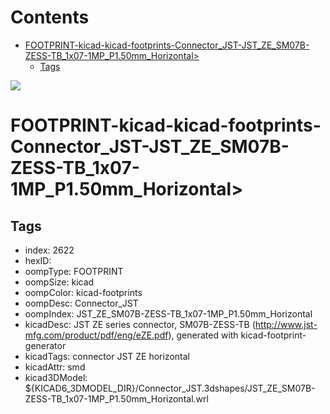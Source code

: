 



Contents
========

* [FOOTPRINT-kicad-kicad-footprints-Connector_JST-JST_ZE_SM07B-ZESS-TB_1x07-1MP_P1.50mm_Horizontal>](#footprint-kicad-kicad-footprints-connector_jst-jst_ze_sm07b-zess-tb_1x07-1mp_p150mm_horizontal)
	* [Tags](#tags)
  
![][im]
# FOOTPRINT-kicad-kicad-footprints-Connector_JST-JST_ZE_SM07B-ZESS-TB_1x07-1MP_P1.50mm_Horizontal>

## Tags

- index: 2622
- hexID: 
- oompType: FOOTPRINT
- oompSize: kicad
- oompColor: kicad-footprints
- oompDesc: Connector_JST
- oompIndex: JST_ZE_SM07B-ZESS-TB_1x07-1MP_P1.50mm_Horizontal
- kicadDesc: JST ZE series connector, SM07B-ZESS-TB (http://www.jst-mfg.com/product/pdf/eng/eZE.pdf), generated with kicad-footprint-generator
- kicadTags: connector JST ZE horizontal
- kicadAttr: smd
- kicad3DModel: ${KICAD6_3DMODEL_DIR}/Connector_JST.3dshapes/JST_ZE_SM07B-ZESS-TB_1x07-1MP_P1.50mm_Horizontal.wrl



[im]: image.png

